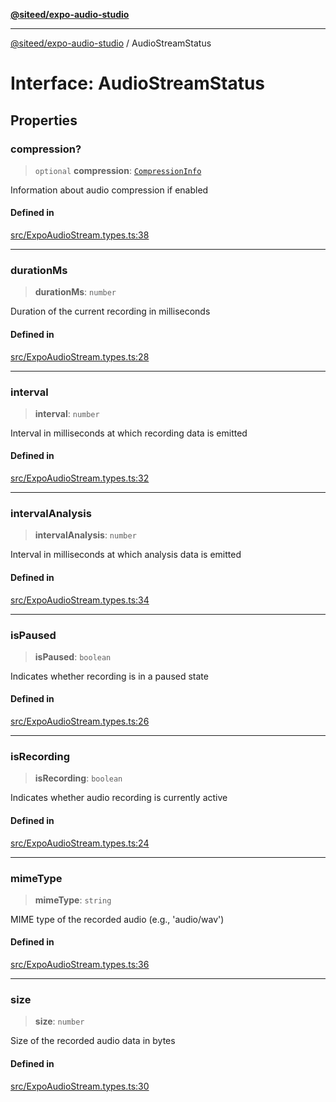 [**@siteed/expo-audio-studio**](../README.md)

***

[@siteed/expo-audio-studio](../README.md) / AudioStreamStatus

# Interface: AudioStreamStatus

## Properties

### compression?

> `optional` **compression**: [`CompressionInfo`](CompressionInfo.md)

Information about audio compression if enabled

#### Defined in

[src/ExpoAudioStream.types.ts:38](https://github.com/deeeed/expo-audio-stream/blob/848d80f7012b7408a6d37c824016aa00b78322ac/packages/expo-audio-studio/src/ExpoAudioStream.types.ts#L38)

***

### durationMs

> **durationMs**: `number`

Duration of the current recording in milliseconds

#### Defined in

[src/ExpoAudioStream.types.ts:28](https://github.com/deeeed/expo-audio-stream/blob/848d80f7012b7408a6d37c824016aa00b78322ac/packages/expo-audio-studio/src/ExpoAudioStream.types.ts#L28)

***

### interval

> **interval**: `number`

Interval in milliseconds at which recording data is emitted

#### Defined in

[src/ExpoAudioStream.types.ts:32](https://github.com/deeeed/expo-audio-stream/blob/848d80f7012b7408a6d37c824016aa00b78322ac/packages/expo-audio-studio/src/ExpoAudioStream.types.ts#L32)

***

### intervalAnalysis

> **intervalAnalysis**: `number`

Interval in milliseconds at which analysis data is emitted

#### Defined in

[src/ExpoAudioStream.types.ts:34](https://github.com/deeeed/expo-audio-stream/blob/848d80f7012b7408a6d37c824016aa00b78322ac/packages/expo-audio-studio/src/ExpoAudioStream.types.ts#L34)

***

### isPaused

> **isPaused**: `boolean`

Indicates whether recording is in a paused state

#### Defined in

[src/ExpoAudioStream.types.ts:26](https://github.com/deeeed/expo-audio-stream/blob/848d80f7012b7408a6d37c824016aa00b78322ac/packages/expo-audio-studio/src/ExpoAudioStream.types.ts#L26)

***

### isRecording

> **isRecording**: `boolean`

Indicates whether audio recording is currently active

#### Defined in

[src/ExpoAudioStream.types.ts:24](https://github.com/deeeed/expo-audio-stream/blob/848d80f7012b7408a6d37c824016aa00b78322ac/packages/expo-audio-studio/src/ExpoAudioStream.types.ts#L24)

***

### mimeType

> **mimeType**: `string`

MIME type of the recorded audio (e.g., 'audio/wav')

#### Defined in

[src/ExpoAudioStream.types.ts:36](https://github.com/deeeed/expo-audio-stream/blob/848d80f7012b7408a6d37c824016aa00b78322ac/packages/expo-audio-studio/src/ExpoAudioStream.types.ts#L36)

***

### size

> **size**: `number`

Size of the recorded audio data in bytes

#### Defined in

[src/ExpoAudioStream.types.ts:30](https://github.com/deeeed/expo-audio-stream/blob/848d80f7012b7408a6d37c824016aa00b78322ac/packages/expo-audio-studio/src/ExpoAudioStream.types.ts#L30)
